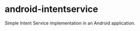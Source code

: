 android-intentservice
=====================

Simple Intent Service implementation in an Android application.
